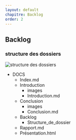 ```yaml
---
layout: default
chapitre: Backlog
order: 2
---
```

## Backlog
### structure des dossiers
![structure des dossiers](/lab-composer/2.backlog/images/Structure-des-dossiers.jpg)

<!-- note -->
- DOCS
  - Index.md
  - Introduction
    - images
    - Introduction.md
  - Conclusion
    - images
    - Conclusion.md
  - Backlog
    - Structure_de_dossier
  -  Rapport.md
  -  Présentation.html
<!-- new slide -->
